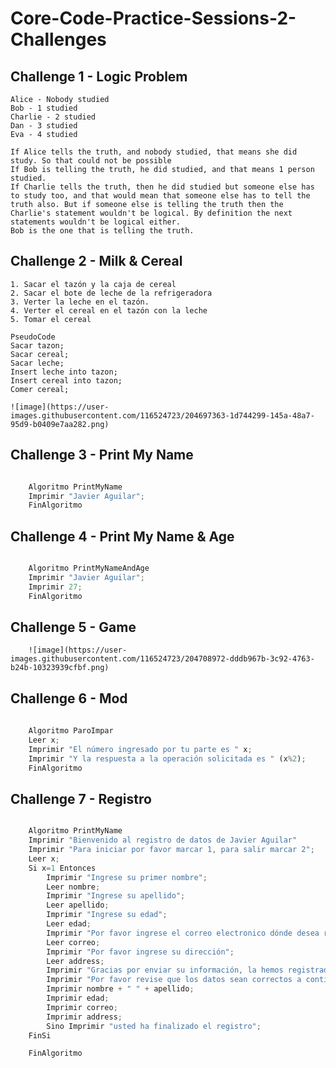 # Core-Code-Practice-Sessions-2-Challenges

## Challenge 1 - Logic Problem

    Alice - Nobody studied
    Bob - 1 studied
    Charlie - 2 studied
    Dan - 3 studied
    Eva - 4 studied
    
    If Alice tells the truth, and nobody studied, that means she did study. So that could not be possible 
    If Bob is telling the truth, he did studied, and that means 1 person studied. 
    If Charlie tells the truth, then he did studied but someone else has to study too, and that would mean that someone else has to tell the truth also. But if someone else is telling the truth then the Charlie's statement wouldn't be logical. By definition the next statements wouldn't be logical either. 
    Bob is the one that is telling the truth. 
    
## Challenge 2 - Milk & Cereal 

    1. Sacar el tazón y la caja de cereal
    2. Sacar el bote de leche de la refrigeradora
    3. Verter la leche en el tazón.
    4. Verter el cereal en el tazón con la leche
    5. Tomar el cereal
    
    PseudoCode
    Sacar tazon;
    Sacar cereal;
    Sacar leche;
    Insert leche into tazon;
    Insert cereal into tazon;
    Comer cereal; 
    
    ![image](https://user-images.githubusercontent.com/116524723/204697363-1d744299-145a-48a7-95d9-b0409e7aa282.png)
    
## Challenge 3 - Print My Name

``` python

    Algoritmo PrintMyName
	Imprimir "Javier Aguilar";
    FinAlgoritmo
```

## Challenge 4 - Print My Name & Age


``` python

    Algoritmo PrintMyNameAndAge
	Imprimir "Javier Aguilar";
    Imprimir 27;
    FinAlgoritmo
```
        
## Challenge 5 - Game 

        ![image](https://user-images.githubusercontent.com/116524723/204708972-dddb967b-3c92-4763-b24b-10323939cfbf.png)
        
## Challenge 6 - Mod 

``` python
        
    Algoritmo ParoImpar
    Leer x;
    Imprimir "El número ingresado por tu parte es " x;
    Imprimir "Y la respuesta a la operación solicitada es " (x%2);
    FinAlgoritmo
```

## Challenge 7 - Registro

``` python

    Algoritmo PrintMyName
	Imprimir "Bienvenido al registro de datos de Javier Aguilar"
	Imprimir "Para iniciar por favor marcar 1, para salir marcar 2";
	Leer x; 
	Si x=1 Entonces 
		Imprimir "Ingrese su primer nombre"; 
		Leer nombre; 
		Imprimir "Ingrese su apellido";
		Leer apellido;
		Imprimir "Ingrese su edad";
		Leer edad;
		Imprimir "Por favor ingrese el correo electronico dónde desea recibir información";
		Leer correo; 
		Imprimir "Por favor ingrese su dirección";
		Leer address; 
		Imprimir "Gracias por enviar su información, la hemos registrado por usted." 
		Imprimir "Por favor revise que los datos sean correctos a continuación";
		Imprimir nombre + " " + apellido; 
		Imprimir edad; 
		Imprimir correo;
		Imprimir address;
		Sino Imprimir "usted ha finalizado el registro";
	FinSi

    FinAlgoritmo
```

